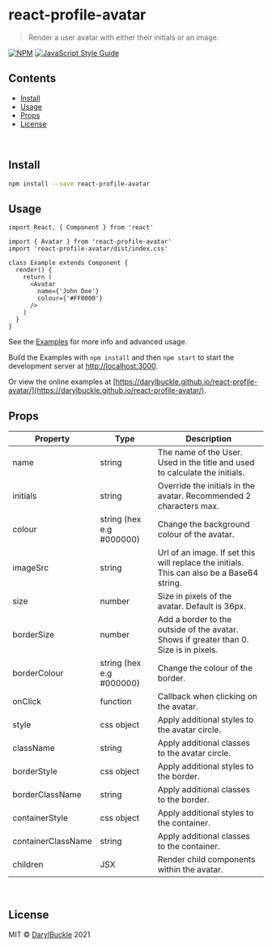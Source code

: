 # react-profile-avatar

> Render a user avatar with either their initials or an image.

[![NPM](https://img.shields.io/npm/v/react-profile-avatar.svg)](https://www.npmjs.com/package/react-profile-avatar) [![JavaScript Style Guide](https://img.shields.io/badge/code_style-standard-brightgreen.svg)](https://standardjs.com)


## Contents

* [Install](#install)
* [Usage](#usage)
* [Props](#props)
* [License](#license)

<br/>

## Install

```bash
npm install --save react-profile-avatar
```

## Usage

```tsx
import React, { Component } from 'react'

import { Avatar } from 'react-profile-avatar'
import 'react-profile-avatar/dist/index.css'

class Example extends Component {
  render() {
    return (
      <Avatar 
        name={'John Doe'}
        colour={'#FF0000'}
      />
    )
  }
}
```

See the [Examples](./example) for more info and advanced usage.

Build the Examples with `npm install` and then `npm start` to start the development server at [http://localhost:3000](http://localhost:3000).

Or view the online examples at [https://darylbuckle.github.io/react-profile-avatar/](https://darylbuckle.github.io/react-profile-avatar/).


## Props

| Property | Type | Description |
| -------- |------| ------------|
|    name | string | The name of the User. Used in the title and used to calculate the initials.
|    initials | string | Override the initials in the avatar. Recommended 2 characters max.
|    colour | string (hex e.g #000000) | Change the background colour of the avatar.
|    imageSrc | string | Url of an image. If set this will replace the initials. This can also be a Base64 string.
|    size | number | Size in pixels of the avatar. Default is 36px.
|    borderSize | number | Add a border to the outside of the avatar. Shows if greater than 0. Size is in pixels.
|    borderColour | string (hex e.g #000000) | Change the colour of the border.
|    onClick | function | Callback when clicking on the avatar.
|    style | css object | Apply additional styles to the avatar circle.
|    className | string | Apply additional classes to the avatar circle.
|    borderStyle | css object | Apply additional styles to the border.
|    borderClassName | string | Apply additional classes to the border.
|    containerStyle | css object | Apply additional styles to the container.
|    containerClassName | string | Apply additional classes to the container.
|    children | JSX | Render child components within the avatar.

<br/>


## License

MIT © [DarylBuckle](https://github.com/DarylBuckle) 2021
